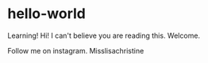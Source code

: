 # hello-world
Learning!
Hi! I can't believe you are reading this. Welcome. 

Follow me on instagram. Misslisachristine
